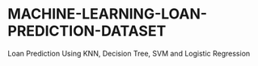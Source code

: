 # MACHINE-LEARNING-LOAN-PREDICTION-DATASET
Loan Prediction Using KNN, Decision Tree, SVM and Logistic Regression
